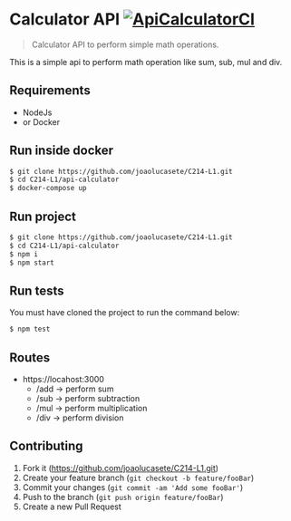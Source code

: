 # Calculator API [![ApiCalculatorCI](https://github.com/joaolucasete/C214-L1/actions/workflows/api-calculator.yml/badge.svg)](https://github.com/joaolucasete/C214-L1/actions/workflows/api-calculator.yml)
> Calculator API to perform simple math operations.

This is a simple api to perform math operation like sum, sub, mul and div.

## Requirements
* NodeJs
* or Docker

## Run inside docker
```sh
$ git clone https://github.com/joaolucasete/C214-L1.git
$ cd C214-L1/api-calculator
$ docker-compose up
```

## Run project

```sh
$ git clone https://github.com/joaolucasete/C214-L1.git
$ cd C214-L1/api-calculator
$ npm i
$ npm start
```

## Run tests
You must have cloned the project to run the command below:
```sh
$ npm test
```

## Routes
* https://locahost:3000
    * /add -> perform sum
    * /sub -> perform subtraction
    * /mul -> perform multiplication
    * /div -> perform division
    

## Contributing

1. Fork it (<https://github.com/joaolucasete/C214-L1.git>)
2. Create your feature branch (`git checkout -b feature/fooBar`)
3. Commit your changes (`git commit -am 'Add some fooBar'`)
4. Push to the branch (`git push origin feature/fooBar`)
5. Create a new Pull Request
